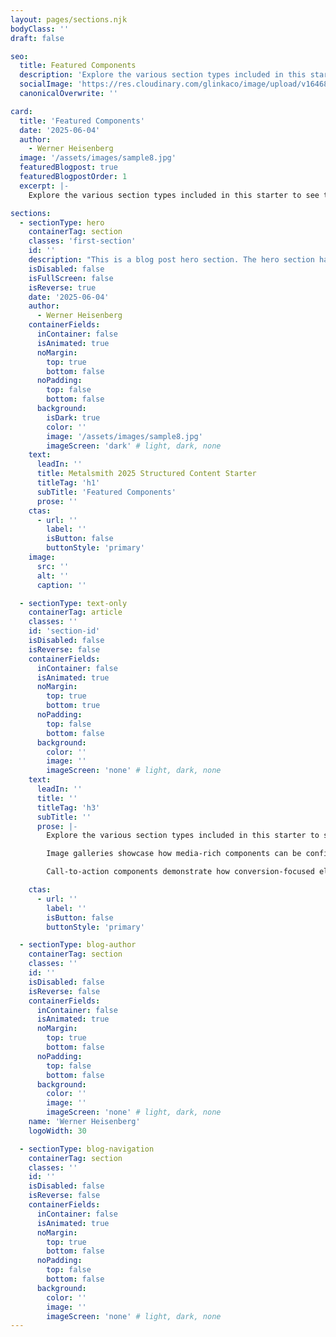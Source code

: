 ```yaml
---
layout: pages/sections.njk
bodyClass: ''
draft: false

seo:
  title: Featured Components
  description: 'Explore the various section types included in this starter to see the component system in action.'
  socialImage: 'https://res.cloudinary.com/glinkaco/image/upload/v1646849499/tgc2022/social_yitz6j.png'
  canonicalOverwrite: ''

card:
  title: 'Featured Components'
  date: '2025-06-04'
  author:
    - Werner Heisenberg
  image: '/assets/images/sample8.jpg'
  featuredBlogpost: true
  featuredBlogpostOrder: 1
  excerpt: |-
    Explore the various section types included in this starter to see the component system in action.

sections:
  - sectionType: hero
    containerTag: section
    classes: 'first-section'
    id: ''
    description: "This is a blog post hero section. The hero section has a class of 'blog-hero'."
    isDisabled: false
    isFullScreen: false
    isReverse: true
    date: '2025-06-04'
    author:
      - Werner Heisenberg
    containerFields:
      inContainer: false
      isAnimated: true
      noMargin:
        top: true
        bottom: false
      noPadding:
        top: false
        bottom: false
      background:
        isDark: true
        color: ''
        image: '/assets/images/sample8.jpg'
        imageScreen: 'dark' # light, dark, none
    text:
      leadIn: ''
      title: Metalsmith 2025 Structured Content Starter
      titleTag: 'h1'
      subTitle: 'Featured Components'
      prose: ''
    ctas:
      - url: ''
        label: ''
        isButton: false
        buttonStyle: 'primary'
    image:
      src: ''
      alt: ''
      caption: ''

  - sectionType: text-only
    containerTag: article
    classes: ''
    id: 'section-id'
    isDisabled: false
    isReverse: false
    containerFields:
      inContainer: false
      isAnimated: true
      noMargin:
        top: true
        bottom: true
      noPadding:
        top: false
        bottom: false
      background:
        color: ''
        image: ''
        imageScreen: 'none' # light, dark, none
    text:
      leadIn: ''
      title: ''
      titleTag: 'h3'
      subTitle: ''
      prose: |-
        Explore the various section types included in this starter to see the component system in action. The hero section demonstrates how to create compelling page headers with configurable backgrounds, calls to action, and typography options. The content sections show how structured text can be more maintainable than traditional Markdown while still supporting rich formatting when needed.

        Image galleries showcase how media-rich components can be configured entirely through frontmatter, eliminating the need for complex shortcodes or embedded HTML. The testimonial sections illustrate how social proof elements can be standardized across your site while remaining flexible enough to accommodate different presentation needs.

        Call-to-action components demonstrate how conversion-focused elements can be deployed consistently throughout your site with centralized styling and behavior management. The contact sections show how even interactive elements can be integrated into the structured content approach.

    ctas:
      - url: ''
        label: ''
        isButton: false
        buttonStyle: 'primary'

  - sectionType: blog-author
    containerTag: section
    classes: ''
    id: ''
    isDisabled: false
    isReverse: false
    containerFields:
      inContainer: false
      isAnimated: true
      noMargin:
        top: true
        bottom: false
      noPadding:
        top: false
        bottom: false
      background:
        color: ''
        image: ''
        imageScreen: 'none' # light, dark, none
    name: 'Werner Heisenberg'
    logoWidth: 30

  - sectionType: blog-navigation
    containerTag: section
    classes: ''
    id: ''
    isDisabled: false
    isReverse: false
    containerFields:
      inContainer: false
      isAnimated: true
      noMargin:
        top: true
        bottom: false
      noPadding:
        top: false
        bottom: false
      background:
        color: ''
        image: ''
        imageScreen: 'none' # light, dark, none
---
```

